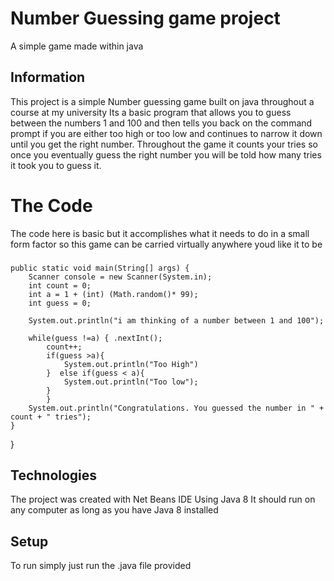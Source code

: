# Number Guessing game project
A simple game made within java

## Information
This project is a simple Number guessing game built on java throughout a course at my university
Its a basic program that allows you to guess between the numbers 1 and 100 and then tells you back
on the command prompt if you are either too high or too low and continues to narrow it down until
you get the right number. Throughout the game it counts your tries so once you eventually guess
the right number you will be told how many tries it took you to guess it.

# The Code
The code here is basic but it accomplishes what it needs to do in a small form factor so this game can be carried virtually anywhere youd like it to be

### 


    public static void main(String[] args) {
        Scanner console = new Scanner(System.in);
        int count = 0;
        int a = 1 + (int) (Math.random()* 99);
        int guess = 0;
        
        System.out.println("i am thinking of a number between 1 and 100");
        
        while(guess !=a) { .nextInt();
            count++;
            if(guess >a){
                System.out.println("Too High")
            }  else if(guess < a){
                System.out.println("Too low");
            }
            }
        System.out.println("Congratulations. You guessed the number in " + count + " tries");
    }
    
}


## Technologies
The project was created with Net Beans IDE
Using Java 8
It should run on any computer as long as you have Java 8 installed
## Setup
To run simply just run the .java file provided 
